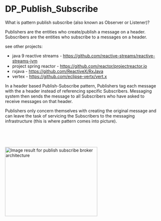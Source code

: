 # DP_Publish_Subscribe
What is pattern publish subscribe (also known as Observer or Listener)?

Publishers  are the entities who create/publish a message on a header. 
Subscribers are the entities who subscribe  to a messages on a header.

see other projects:
- java 9 reactive streams - https://github.com/reactive-streams/reactive-streams-jvm
- project spring reactor - https://github.com/reactor/projectreactor.io
- rxjava - https://github.com/ReactiveX/RxJava
- vertex - https://github.com/eclipse-vertx/vert.x

In a header based Publish-Subscribe pattern, Publishers tag each message with the a header instead of referencing specific Subscribers. 
Messaging system then sends the message to all Subscribers who have asked to receive messages on that header.

Publishers only concern themselves with creating the original message and can leave the task of servicing the Subscribers to the messaging infrastructure (this is where pattern comes into picture).

<img class="irc_mi" src="https://image.slidesharecdn.com/broker2-100713053847-phpapp02/95/towards-improved-data-dissemination-of-publishsubscribe-systems-6-728.jpg?cb=1278999567" alt="Image result for publish subscribe broker architecture" onload="typeof google==='object'&amp;&amp;google.aft&amp;&amp;google.aft(this)" width="304" height="228" style="margin-top: 63px;">
